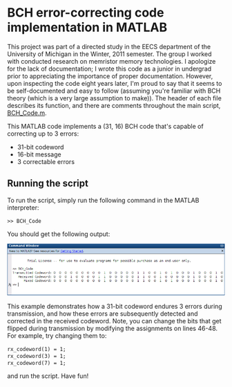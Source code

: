 # BCH error-correcting code implementation in MATLAB

This project was part of a directed study in the EECS department of the University of Michigan in the Winter, 2011 semester. The group I worked with conducted research on memristor memory technologies. I apologize for the lack of documentation; I wrote this code as a junior in undergrad prior to appreciating the importance of proper documentation. However, upon inspecting the code eight years later, I'm proud to say that it seems to be self-documented and easy to follow (assuming you're familiar with BCH theory (which is a very large assumption to make)). The header of each file describes its function, and there are comments throughout the main script, [BCH_Code.m](https://github.com/mladmon/bch/blob/master/BCH_Code.m).

This MATLAB code implements a (31, 16) BCH code that's capable of correcting up to 3 errors:
   - 31-bit codeword
   - 16-bit message
   - 3 correctable errors

## Running the script
To run the script, simply run the following command in the MATLAB interpreter:

```
>> BCH_Code
```

You should get the following output:

![alt text](bch_code.png)

This example demonstrates how a 31-bit codeword endures 3 errors during transmission, and how these errors are subsequently detected and corrected in the received codeword. Note, you can change the bits that get flipped during transmission by modifying the assignments on lines 46-48. For example, try changing them to:

```
rx_codeword(1) = 1;
rx_codeword(3) = 1;
rx_codeword(7) = 1;
```

and run the script. Have fun!
